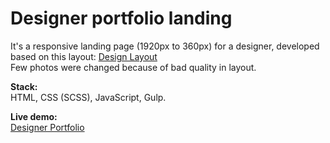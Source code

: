 # Designer portfolio landing
It's a responsive landing page (1920px to 360px)  for a designer, developed based on this layout:
[Design Layout](https://www.figma.com/design/6CdfhimUgMGL6cITesSSYf/Untitled?node-id=0-1&node-type=CANVAS&t=Ijms3oZPXy1DJUfj-0)  
Few photos were changed because of bad quality in layout.

**Stack:**  
HTML, CSS (SCSS), JavaScript, Gulp.

**Live demo:**  
[Designer Portfolio](https://andriiam.github.io/designer-portfolio/)

